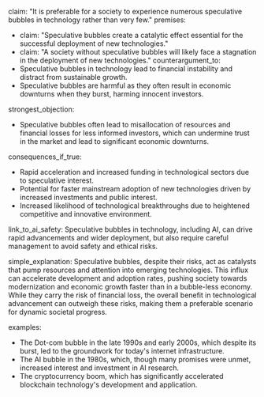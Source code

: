 claim: "It is preferable for a society to experience numerous speculative bubbles in technology rather than very few."
premises:
  - claim: "Speculative bubbles create a catalytic effect essential for the successful deployment of new technologies."
  - claim: "A society without speculative bubbles will likely face a stagnation in the deployment of new technologies."
counterargument_to:
  - Speculative bubbles in technology lead to financial instability and distract from sustainable growth.
  - Speculative bubbles are harmful as they often result in economic downturns when they burst, harming innocent investors.

strongest_objection:
  - Speculative bubbles often lead to misallocation of resources and financial losses for less informed investors, which can undermine trust in the market and lead to significant economic downturns.

consequences_if_true:
  - Rapid acceleration and increased funding in technological sectors due to speculative interest.
  - Potential for faster mainstream adoption of new technologies driven by increased investments and public interest.
  - Increased likelihood of technological breakthroughs due to heightened competitive and innovative environment.

link_to_ai_safety:
  Speculative bubbles in technology, including AI, can drive rapid advancements and wider deployment, but also require careful management to avoid safety and ethical risks.

simple_explanation:
  Speculative bubbles, despite their risks, act as catalysts that pump resources and attention into emerging technologies. This influx can accelerate development and adoption rates, pushing society towards modernization and economic growth faster than in a bubble-less economy. While they carry the risk of financial loss, the overall benefit in technological advancement can outweigh these risks, making them a preferable scenario for dynamic societal progress.

examples:
  - The Dot-com bubble in the late 1990s and early 2000s, which despite its burst, led to the groundwork for today's internet infrastructure.
  - The AI bubble in the 1980s, which, though many promises were unmet, increased interest and investment in AI research.
  - The cryptocurrency boom, which has significantly accelerated blockchain technology's development and application.
